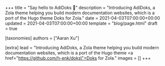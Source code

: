 +++
title = "Say hello to AdiDoks 👋"
description = "Introducing AdiDoks, a Zola theme helping you build modern documentation websites, which is a port of the Hugo theme Doks for Zola."
date = 2021-04-03T07:00:00+00:00
updated = 2021-04-03T07:00:00+00:00
template = "blog/page.html"
draft = true

[taxonomies]
authors = ["Aaran Xu"]

[extra]
lead = "Introducing AdiDoks, a Zola theme helping you build modern documentation websites, which is a port of the Hugo theme <a href=\"https://github.com/h-enk/doks\">Doks</a> for Zola."
images = []
+++

